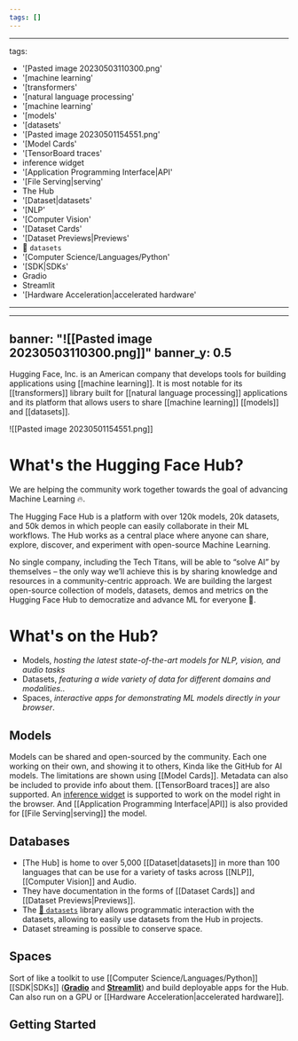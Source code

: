 ```yaml
---
tags: []
---
```


---
tags:
- '[Pasted image 20230503110300.png'
- '[machine learning'
- '[transformers'
- '[natural language processing'
- '[machine learning'
- '[models'
- '[datasets'
- '[Pasted image 20230501154551.png'
- '[Model Cards'
- '[TensorBoard traces'
- inference widget
- '[Application Programming Interface|API'
- '[File Serving|serving'
- The Hub
- '[Dataset|datasets'
- '[NLP'
- '[Computer Vision'
- '[Dataset Cards'
- '[Dataset Previews|Previews'
- 🤗 `datasets`
- '[Computer Science/Languages/Python'
- '[SDK|SDKs'
- Gradio
- Streamlit
- '[Hardware Acceleration|accelerated hardware'
---

---
banner: "![[Pasted image 20230503110300.png]]"
banner_y: 0.5
---

Hugging Face, Inc. is an American company that develops tools for building applications using [[machine learning]]. It is most notable for its [[transformers]] library built for [[natural language processing]] applications and its platform that allows users to share [[machine learning]] [[models]] and [[datasets]].

![[Pasted image 20230501154551.png]]

# What's the Hugging Face Hub?

We are helping the community work together towards the goal of advancing Machine Learning 🔥.

The Hugging Face Hub is a platform with over 120k models, 20k datasets, and 50k demos in which people can easily collaborate in their ML workflows. The Hub works as a central place where anyone can share, explore, discover, and experiment with open-source Machine Learning.

No single company, including the Tech Titans, will be able to “solve AI” by themselves – the only way we’ll achieve this is by sharing knowledge and resources in a community-centric approach. We are building the largest open-source collection of models, datasets, demos and metrics on the Hugging Face Hub to democratize and advance ML for everyone 🚀.

# What's on the Hub?

-   Models, _hosting the latest state-of-the-art models for NLP, vision, and audio tasks_
-   Datasets, _featuring a wide variety of data for different domains and modalities_..
-   Spaces, _interactive apps for demonstrating ML models directly in your browser_.

## Models

Models can be shared and open-sourced by the community. Each one working on their own, and showing it to others, Kinda like the GitHub for AI models. The limitations are shown using [[Model Cards]]. Metadata can also be included to provide info about them. [[TensorBoard traces]] are also supported. An [inference widget](https://huggingface.co/docs/hub/models-widgets) is supported to work on the model right in the browser. And [[Application Programming Interface|API]] is also provided for [[File Serving|serving]] the model.

## Databases

- [The Hub] is home to over 5,000 [[Dataset|datasets]] in more than 100 languages that can be use for a variety of tasks across [[NLP]], [[Computer Vision]] and Audio. 
- They have documentation in the forms of [[Dataset Cards]] and [[Dataset Previews|Previews]].
- The [🤗 `datasets`](https://huggingface.co/docs/datasets/index) library allows programmatic interaction with the datasets, allowing to easily use datasets from the Hub in projects.
- Dataset streaming is possible to conserve space.

## Spaces

Sort of like a toolkit to use [[Computer Science/Languages/Python]] [[SDK|SDKs]] (**[Gradio](https://gradio.app/)** and **[Streamlit](https://streamlit.io/)**) and build deployable apps for the Hub.  Can also run on a GPU or [[Hardware Acceleration|accelerated hardware]]. 


## Getting Started
